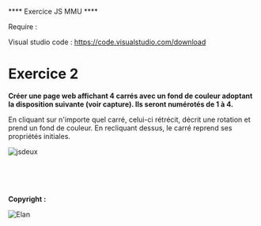 **** Exercice JS MMU ****

Require :

Visual studio code : https://code.visualstudio.com/download <br>

<h1>Exercice 2</h1>

<p><strong>Créer une page web affichant 4 carrés avec un fond de couleur adoptant 
la disposition suivante (voir capture). Ils seront numérotés de 1 à 4.</strong></p>

<p>En cliquant sur n'importe quel carré, celui-ci rétrécit, décrit une rotation et 
prend un fond de couleur. En recliquant dessus, le carré reprend ses propriétés initiales.</p>

![jsdeux](https://github.com/AlexGthr/exos_js_mmu_deux/assets/145430486/1c85b45c-383c-4821-878e-2a94f4515d54)


<br><br><br>
<p><strong>Copyright : </strong></p>

![Elan](https://github.com/AlexGthr/Cinema/assets/145430486/f847025a-e4a1-4585-bd1f-1de40d59d0f0)
